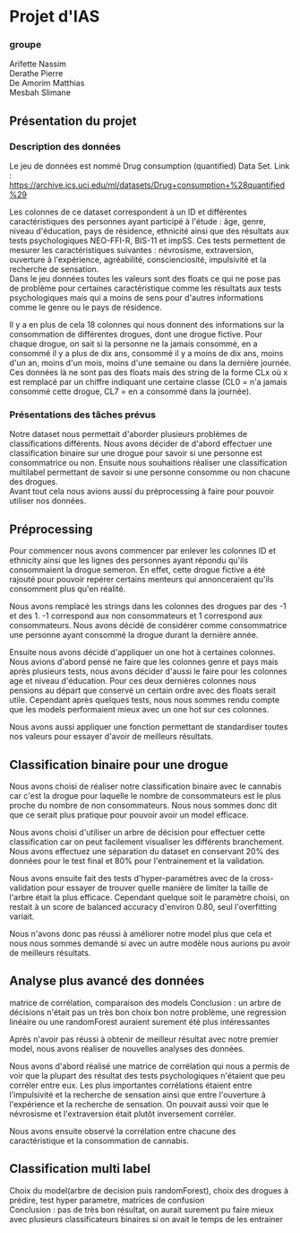 # Projet d'IAS

### groupe
Arifette Nassim  
Derathe Pierre   
De Amorim Matthias  
Mesbah Slimane


## Présentation du projet
### Description des données
Le jeu de données est nommé Drug consumption (quantified) Data Set.
Link : <https://archive.ics.uci.edu/ml/datasets/Drug+consumption+%28quantified%29>  

Les colonnes de ce dataset correspondent à un ID et différentes caractéristiques des personnes ayant participé à l'étude : âge, genre, niveau d'éducation, pays de résidence, ethnicité ainsi que des résultats aux tests psychologiques NEO-FFI-R, BIS-11 et impSS. Ces tests permettent de mesurer les caractéristiques suivantes : névrosisme, extraversion, ouverture à l'expérience, agréabilité, conscienciosité, impulsivité et la recherche de sensation.   
Dans le jeu données toutes les valeurs sont des floats ce qui ne pose pas de problème pour certaines caractéristique comme les résultats aux tests psychologiques mais qui a moins de sens pour d'autres informations comme le genre ou le pays de résidence.  


Il y a en plus de cela 18 colonnes qui nous donnent des informations sur la consommation de différentes drogues, dont une drogue fictive. Pour chaque drogue, on sait si la personne ne la jamais consommé, en a consommé il y a plus de dix ans, consommé il y a moins de dix ans, moins d'un an, moins d'un mois, moins d'une semaine ou dans la dernière journée.  
Ces données là ne sont pas des floats mais des string de la forme CLx où x est remplacé par un chiffre indiquant une certaine classe (CL0 = n'a jamais consommé cette drogue, CL7 = en a consommé dans la journée).

### Présentations des tâches prévus

Notre dataset nous permettait d'aborder plusieurs problèmes de classifications différents. Nous avons décider de d'abord effectuer une classification binaire sur une drogue pour savoir si une personne est consommatrice ou non. Ensuite nous souhaitions réaliser une classification multilabel permettant de savoir si une personne consomme ou non chacune des drogues.  
Avant tout cela nous avions aussi du préprocessing à faire pour pouvoir utiliser nos données.


## Préprocessing
Pour commencer nous avons commencer par enlever les colonnes ID et ethnicity ainsi que les lignes des personnes ayant répondu qu'ils consommaient la drogue semeron. En effet, cette drogue fictive a été rajouté pour pouvoir repérer certains menteurs qui annonceraient qu'ils consomment plus qu'en réalité.  

Nous avons remplacé les strings dans les colonnes des drogues par des -1 et des 1. -1 correspond aux non consommateurs et 1 correspond aux consommateurs. Nous avons décidé de considérer comme consommatrice une personne ayant consommé la drogue durant la dernière année.

Ensuite nous avons décidé d'appliquer un one hot à certaines colonnes. Nous avions d'abord pensé ne faire que les colonnes genre et pays mais après plusieurs tests, nous avons décider d'aussi le faire pour les colonnes age et niveau d'éducation. Pour ces deux dernières colonnes nous pensions au départ que conservé un certain ordre avec des floats serait utile. Cependant après quelques tests, nous nous sommes rendu compte que les models performaient mieux avec un one hot sur ces colonnes.

Nous avons aussi appliquer une fonction permettant de standardiser toutes nos valeurs pour essayer d'avoir de meilleurs résultats.

## Classification binaire pour une drogue

Nous avons choisi de réaliser notre classification binaire avec le cannabis car c'est la drogue pour laquelle le nombre de consommateurs est le plus proche du nombre de non consommateurs. Nous nous sommes donc dit que ce serait plus pratique pour pouvoir avoir un model efficace.  

Nous avons choisi d'utiliser un arbre de décision pour effectuer cette classification car on peut facilement visualiser les différents branchement.  
Nous avons effectuez une séparation du dataset en conservant 20% des données pour le test final et 80% pour l'entrainement et la validation.  

Nous avons ensuite fait des tests d'hyper-paramètres avec de la cross-validation pour essayer de trouver quelle manière de limiter la taille de l'arbre était la plus efficace. Cependant quelque soit le paramètre choisi, on restait à un score de balanced accuracy d'environ 0.80, seul l'overfitting variait.  

Nous n'avons donc pas réussi à améliorer notre model plus que cela et nous nous sommes demandé si avec un autre modèle nous aurions pu avoir de meilleurs résultats.


## Analyse plus avancé des données
matrice de corrélation, comparaison des models
Conclusion : un arbre de décisions n'était pas un très bon choix bon notre problème, une regression linéaire ou une randomForest auraient surement été plus intéressantes  

Après n'avoir pas réussi à obtenir de meilleur résultat avec notre premier model, nous avons réaliser de nouvelles analyses des données.  

Nous avons d'abord réalisé une matrice de corrélation qui nous a permis de voir que la plupart des résultat des tests psychologiques n'étaient que peu corréler entre eux. Les plus importantes corrélations étaient entre l'impulsivité et la recherche de sensation ainsi que entre l'ouverture à l'expérience et la recherche de sensation. On pouvait aussi voir que le névrosisme et l'extraversion était plutôt inversement corréler.  

Nous avons ensuite observé la corrélation entre chacune des caractéristique et la consommation de cannabis. 


## Classification multi label
Choix du model(arbre de decision puis randomForest), choix des drogues à prédire, test hyper parametre, matrices de confusion  
Conclusion : pas de très bon résultat, on aurait surement pu faire mieux avec plusieurs classificateurs binaires si on avait le temps de les entrainer